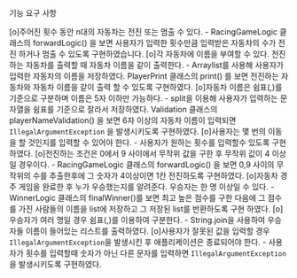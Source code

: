 기능 요구 사항

[o]주어진 횟수 동안 n대의 자동차는 전진 또는 멈출 수 있다.
    - RacingGameLogic 클래스의 forwardLogic() 을 보면 사용자가 입력한 횟수만큼 입력받은 자동차의 수가 전진 하거나 멈출 수 있도록 구현하였습니다. 
[o]각 자동차에 이름을 부여할 수 있다. 전진하는 자동차를 출력할 때 자동차 이름을 같이 출력한다.
    - Arraylist를 사용해 사용자가 입력한 자동차의 이름을 저장하였다. PlayerPrint 클래스의 print() 를 보면 전진하는 자동차와 자동차 이름을 같이 출력
        할 수 있도록 구현하였다.
[o]자동차 이름은 쉼표(,)를 기준으로 구분하며 이름은 5자 이하만 가능하다.
    - split을 이용해 사용자가 입력하는 문자열을 쉼표를 기준으로 잘라서 저장하였다. Validation 클래스의 playerNameValidation() 을 보면 6자 이상의 
        자동차 이름이 입력되면 `IllegalArgumentException` 을 발생시키도록 구현하였다.
[o]사용자는 몇 번의 이동을 할 것인지를 입력할 수 있어야 한다.
    - 사용자가 원하는 횟수를 입력할수 있도록 구현하였다.
[o]전진하는 조건은 0에서 9 사이에서 무작위 값을 구한 후 무작위 값이 4 이상일 경우이다.
    - RacingGameLogic 클래스의 forwardLogic() 을 보면 0,9 사이의 무작위의 수를 추출한후에 그 숫자가 4이상이면 1칸 전진하도록 구현하였다.
[o]자동차 경주 게임을 완료한 후 누가 우승했는지를 알려준다. 우승자는 한 명 이상일 수 있다.
    - WinnerLogic 클래스의 finalWinner()를 보면 최고 높은 점수를 구한 다음에 그 점수를 가진 사람들의 이름을 list에 저장하고 그 저장된 list를 반환하도록
        구현 하였다.
[o]우승자가 여러 명일 경우 쉼표(,)를 이용하여 구분한다.
    - String.join을 사용하여 우승자들 이름이 들어있는 리스트를 출력하였다.
[o]사용자가 잘못된 값을 입력할 경우 `IllegalArgumentException`을 발생시킨 후 애플리케이션은 종료되어야 한다.
    - 사용자가 횟수를 입력할때 숫자가 아닌 다른 문자를 입력하면 `IllegalArgumentException`을 발생시키도록 구현하였다.